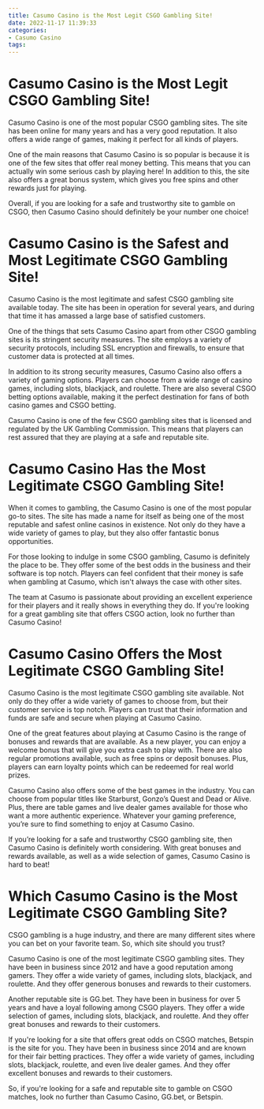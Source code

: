 ```yaml
---
title: Casumo Casino is the Most Legit CSGO Gambling Site!
date: 2022-11-17 11:39:33
categories:
- Casumo Casino
tags:
---
```



#  Casumo Casino is the Most Legit CSGO Gambling Site!

Casumo Casino is one of the most popular CSGO gambling sites. The site has been online for many years and has a very good reputation. It also offers a wide range of games, making it perfect for all kinds of players.

One of the main reasons that Casumo Casino is so popular is because it is one of the few sites that offer real money betting. This means that you can actually win some serious cash by playing here! In addition to this, the site also offers a great bonus system, which gives you free spins and other rewards just for playing.

Overall, if you are looking for a safe and trustworthy site to gamble on CSGO, then Casumo Casino should definitely be your number one choice!

#  Casumo Casino is the Safest and Most Legitimate CSGO Gambling Site!

Casumo Casino is the most legitimate and safest CSGO gambling site available today. The site has been in operation for several years, and during that time it has amassed a large base of satisfied customers.

One of the things that sets Casumo Casino apart from other CSGO gambling sites is its stringent security measures. The site employs a variety of security protocols, including SSL encryption and firewalls, to ensure that customer data is protected at all times.

In addition to its strong security measures, Casumo Casino also offers a variety of gaming options. Players can choose from a wide range of casino games, including slots, blackjack, and roulette. There are also several CSGO betting options available, making it the perfect destination for fans of both casino games and CSGO betting.

Casumo Casino is one of the few CSGO gambling sites that is licensed and regulated by the UK Gambling Commission. This means that players can rest assured that they are playing at a safe and reputable site.

#  Casumo Casino Has the Most Legitimate CSGO Gambling Site!

When it comes to gambling, the Casumo Casino is one of the most popular go-to sites. The site has made a name for itself as being one of the most reputable and safest online casinos in existence. Not only do they have a wide variety of games to play, but they also offer fantastic bonus opportunities.

For those looking to indulge in some CSGO gambling, Casumo is definitely the place to be. They offer some of the best odds in the business and their software is top notch. Players can feel confident that their money is safe when gambling at Casumo, which isn't always the case with other sites.

The team at Casumo is passionate about providing an excellent experience for their players and it really shows in everything they do. If you're looking for a great gambling site that offers CSGO action, look no further than Casumo Casino!

#  Casumo Casino Offers the Most Legitimate CSGO Gambling Site!

Casumo Casino is the most legitimate CSGO gambling site available. Not only do they offer a wide variety of games to choose from, but their customer service is top notch. Players can trust that their information and funds are safe and secure when playing at Casumo Casino.

One of the great features about playing at Casumo Casino is the range of bonuses and rewards that are available. As a new player, you can enjoy a welcome bonus that will give you extra cash to play with. There are also regular promotions available, such as free spins or deposit bonuses. Plus, players can earn loyalty points which can be redeemed for real world prizes.

Casumo Casino also offers some of the best games in the industry. You can choose from popular titles like Starburst, Gonzo’s Quest and Dead or Alive. Plus, there are table games and live dealer games available for those who want a more authentic experience. Whatever your gaming preference, you’re sure to find something to enjoy at Casumo Casino.

If you’re looking for a safe and trustworthy CSGO gambling site, then Casumo Casino is definitely worth considering. With great bonuses and rewards available, as well as a wide selection of games, Casumo Casino is hard to beat!

#  Which Casumo Casino is the Most Legitimate CSGO Gambling Site?

CSGO gambling is a huge industry, and there are many different sites where you can bet on your favorite team. So, which site should you trust?

Casumo Casino is one of the most legitimate CSGO gambling sites. They have been in business since 2012 and have a good reputation among gamers. They offer a wide variety of games, including slots, blackjack, and roulette. And they offer generous bonuses and rewards to their customers.

Another reputable site is GG.bet. They have been in business for over 5 years and have a loyal following among CSGO players. They offer a wide selection of games, including slots, blackjack, and roulette. And they offer great bonuses and rewards to their customers.

If you're looking for a site that offers great odds on CSGO matches, Betspin is the site for you. They have been in business since 2014 and are known for their fair betting practices. They offer a wide variety of games, including slots, blackjack, roulette, and even live dealer games. And they offer excellent bonuses and rewards to their customers.

So, if you're looking for a safe and reputable site to gamble on CSGO matches, look no further than Casumo Casino, GG.bet, or Betspin.